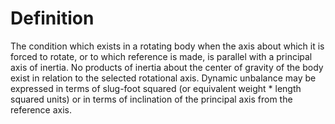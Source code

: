 # Definition

The condition which exists in a rotating body when the axis about which
it is forced to rotate, or to which reference is made, is parallel with
a principal axis of inertia. No products of inertia about the center of
gravity of the body exist in relation to the selected rotational axis.
Dynamic unbalance may be expressed in terms of slug-foot squared (or
equivalent weight \* length squared units) or in terms of inclination of
the principal axis from the reference axis.
